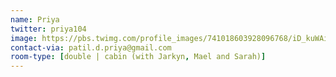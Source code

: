 ```yaml
---
name: Priya
twitter: priya104
image: https://pbs.twimg.com/profile_images/741018603928096768/iD_kuWAi.jpg
contact-via: patil.d.priya@gmail.com
room-type: [double | cabin (with Jarkyn, Mael and Sarah)]
---
```


